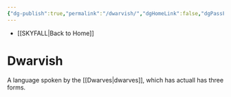 ```yaml
---
{"dg-publish":true,"permalink":"/dwarvish/","dgHomeLink":false,"dgPassFrontmatter":false}
---
```


- [[SKYFALL|Back to Home]]

# Dwarvish
A language spoken by the [[Dwarves|dwarves]], which has actuall has three forms. 
